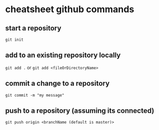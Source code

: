 # cheatsheet github commands

## start a repository

`git init`

## add to an existing repository locally

`git add .`
or
`git add <fileOrDirectoryName>`

## commit a change to a repository

`git commit -m "my message"`

## push to a repository (assuming its connected)

`git push origin <branchName (default is master)>`
